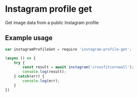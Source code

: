# Instagram profile get

Get image data from a public Instagram profile 

## Example usage

```javascript
var instagramProfileGet = require 'instagram-profile-get';

(async () => {
    try {
        const result = await instagram('crossfitcornwall');
        console.log(result);
    } catch(err) {
        console.log(err);
    }
})
```
